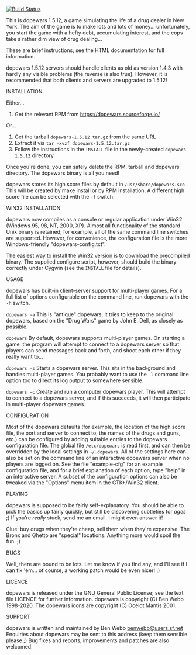 [![Build Status](https://travis-ci.com/benmwebb/dopewars.svg?branch=develop)](https://travis-ci.com/benmwebb/dopewars)

This is dopewars 1.5.12, a game simulating the life of a drug dealer in 
New York. The aim of the game is to make lots and lots of money...
unfortunately, you start the game with a hefty debt, accumulating interest,
and the cops take a rather dim view of drug dealing...

These are brief instructions; see the HTML documentation for full information.

dopewars 1.5.12 servers should handle clients as old as version 1.4.3 with
hardly any visible problems (the reverse is also true). However, it is
recommended that both clients and servers are upgraded to 1.5.12!

INSTALLATION

Either...

1. Get the relevant RPM from https://dopewars.sourceforge.io/
   
Or...

1. Get the tarball `dopewars-1.5.12.tar.gz` from the same URL
2. Extract it via `tar -xvzf dopewars-1.5.12.tar.gz`
3. Follow the instructions in the `INSTALL` file in the newly-created
   `dopewars-1.5.12` directory

Once you're done, you can safely delete the RPM, tarball and dopewars
directory. The dopewars binary is all you need!

dopewars stores its high score files by default in `/usr/share/dopewars.sco`
This will be created by make install or by RPM installation. A different high 
score file can be selected with the `-f` switch.

WIN32 INSTALLATION

dopewars now compiles as a console or regular application under Win32
(Windows 95, 98, NT, 2000, XP). Almost all functionality of the standard Unix
binary is retained; for example, all of the same command line switches are
supported. However, for convenience, the configuration file is the more
Windows-friendly "dopewars-config.txt".

The easiest way to install the Win32 version is to download the precompiled
binary. The supplied configure script, however, should build the binary
correctly under Cygwin (see the `INSTALL` file for details).

USAGE

dopewars has built-in client-server support for multi-player games. For a
full list of options configurable on the command line, run dopewars with
the `-h` switch.

`dopewars -a`
This is "antique" dopewars; it tries to keep to the original dopewars, based
on the "Drug Wars" game by John E. Dell, as closely as possible.

`dopewars`
By default, dopewars supports multi-player games. On starting a game, the
program will attempt to connect to a dopewars server so that players can send
messages back and forth, and shoot each other if they really want to...

`dopewars -s`
Starts a dopewars server. This sits in the background and handles multi-player
games. You probably want to use the `-l` command line option too to direct its
log output to somewhere sensible.

`dopewars -c`
Create and run a computer dopewars player. This will attempt to connect
to a dopewars server, and if this succeeds, it will then participate in
multi-player dopewars games.

CONFIGURATION

Most of the dopewars defaults (for example, the location of the high score file,
the port and server to connect to, the names of the drugs and guns, etc.) can be
configured by adding suitable entries to the dopewars configuration file. The
global file `/etc/dopewars` is read first, and can then be overridden by
the local settings in `~/.dopewars`. All of the settings here can also be
set on the command line of an interactive dopewars server when no players
are logged on. See the file "example-cfg" for an example configuration file,
and for a brief explanation of each option, type "help" in an interactive
server. A subset of the configuration options can also be tweaked via the
"Options" menu item in the GTK+/Win32 client.

PLAYING

dopewars is supposed to be fairly self-explanatory. You should be able to 
pick the basics up fairly quickly, but still be discovering subtleties for 
_ages_ ;) If you're _really_ stuck, send me an email. I might even answer it!

Clue: buy drugs when they're cheap, sell them when they're expensive. The Bronx
and Ghetto are "special" locations. Anything more would spoil the fun. ;)

BUGS

Well, there are bound to be lots. Let me know if you find any, and I'll see
if I can fix 'em... of course, a working patch would be even nicer! ;)

LICENCE

dopewars is released under the GNU General Public License; see the text file
LICENCE for further information. dopewars is copyright (C) Ben Webb 1998-2020.
The dopewars icons are copyright (C) Ocelot Mantis 2001.

SUPPORT

dopewars is written and maintained by Ben Webb <benwebb@users.sf.net>
Enquiries about dopewars may be sent to this address (keep them sensible 
please ;) Bug fixes and reports, improvements and patches are also welcomed.
